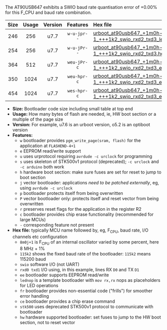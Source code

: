 The AT90USB647 exhibits a SWIO baud rate quantisation error of +0.00% for this F_CPU and baud rate combination.

|Size|Usage|Version|Features|Hex file|
|:-:|:-:|:-:|:-:|:--|
|246|256|u7.7|`w-u-jpr--`|[urboot_at90usb647_+1m0h-1_+++1k2_swio_rxd2_txd3_lednop.hex](https://raw.githubusercontent.com/stefanrueger/urboot.hex/main/mcus/at90usb647/internal_oscillator/fcpu_+1m0h-1/br_+++1k2/urboot_at90usb647_+1m0h-1_+++1k2_swio_rxd2_txd3_lednop.hex)|
|254|256|u7.7|`w-u-jPr--`|[urboot_at90usb647_+1m0h-1_+++1k2_swio_rxd2_txd3.hex](https://raw.githubusercontent.com/stefanrueger/urboot.hex/main/mcus/at90usb647/internal_oscillator/fcpu_+1m0h-1/br_+++1k2/urboot_at90usb647_+1m0h-1_+++1k2_swio_rxd2_txd3.hex)|
|364|512|u7.7|`weu-jPr-c`|[urboot_at90usb647_+1m0h-1_+++1k2_swio_rxd2_txd3_ee_lednop_fr_ce.hex](https://raw.githubusercontent.com/stefanrueger/urboot.hex/main/mcus/at90usb647/internal_oscillator/fcpu_+1m0h-1/br_+++1k2/urboot_at90usb647_+1m0h-1_+++1k2_swio_rxd2_txd3_ee_lednop_fr_ce.hex)|
|350|1024|u7.7|`weu-hpr-c`|[urboot_at90usb647_+1m0h-1_+++1k2_swio_rxd2_txd3_ee_lednop_fr_ce_hw.hex](https://raw.githubusercontent.com/stefanrueger/urboot.hex/main/mcus/at90usb647/internal_oscillator/fcpu_+1m0h-1/br_+++1k2/urboot_at90usb647_+1m0h-1_+++1k2_swio_rxd2_txd3_ee_lednop_fr_ce_hw.hex)|
|454|1024|u7.7|`wes-hpr-c`|[urboot_at90usb647_+1m0h-1_+++1k2_swio_rxd2_txd3_ee_lednop_fr_ce_stk500_hw.hex](https://raw.githubusercontent.com/stefanrueger/urboot.hex/main/mcus/at90usb647/internal_oscillator/fcpu_+1m0h-1/br_+++1k2/urboot_at90usb647_+1m0h-1_+++1k2_swio_rxd2_txd3_ee_lednop_fr_ce_stk500_hw.hex)|

- **Size:** Bootloader code size including small table at top end
- **Usage:** How many bytes of flash are needed, ie, HW boot section or a multiple of the page size
- **Version:** For example, u7.6 is an urboot version, o5.2 is an optiboot version
- **Features:**
  + `w` bootloader provides `pgm_write_page(sram, flash)` for the application at `FLASHEND-4+1`
  + `e` EEPROM read/write support
  + `u` uses urprotocol requiring `avrdude -c urclock` for programming
  + `s` uses skeleton of STK500v1 protocol (deprecated); `-c urclock` and `-c arduino` both work
  + `h` hardware boot section: make sure fuses are set for reset to jump to boot section
  + `j` vector bootloader: applications *need to be patched externally*, eg, using `avrdude -c urclock`
  + `p` bootloader protects itself from being overwritten
  + `P` vector bootloader only: protects itself and reset vector from being overwritten
  + `r` preserves reset flags for the application in the register R2
  + `c` bootloader provides chip erase functionality (recommended for large MCUs)
  + `-` corresponding feature not present
- **Hex file:** typically MCU name followed by, eg, F<sub>CPU</sub>, baud rate, I/O channels etc configuration
  + `8m0j+1` is F<sub>CPU</sub> of an internal oscillator varied by some percent, here 8 MHz + 1%
  + `115k2` shows the fixed baud rate of the bootloader: `115k2` means 115200 baud
  + `swio` software I/O (not UART)
  + `rxd0 txd1` I/O using, in this example, lines RX `D0` and TX `D1`
  + `ee` bootloader supports EEPROM read/write
  + `lednop` is a template bootloader with `mov rx,rx` nops as placeholders for LED operations
  + `fr` bootloader provides non-essential code ("frills") for smoother error handling
  + `ce` bootloader provides a chip erase command
  + `stk500` uses deprecated STK500v1 protocol to communicate with bootloader
  + `hw` hardware supported bootloader: set fuses to jump to the HW boot section, not to reset vector
